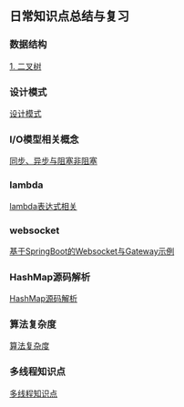 ## 日常知识点总结与复习

### 数据结构
<a href="./binary-tree/README.md">1. 二叉树</a>

### 设计模式
<a href="./design-mode/README.md">设计模式</a>

### I/O模型相关概念
<a href="./articles/sync.md">同步、异步与阻塞非阻塞</a>

### lambda
<a href="./articles/lambda.md">lambda表达式相关</a>

### websocket
<a href="./websocket/README.md">基于SpringBoot的Websocket与Gateway示例</a>

### HashMap源码解析
<a href="./articles/hashmap.md">HashMap源码解析</a>

### 算法复杂度
<a href="./articles/complexity.md">算法复杂度</a>

### 多线程知识点
<a href="./articles/thread.md">多线程知识点</a>